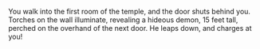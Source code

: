 You walk into the first room of the temple, and the door shuts behind you. Torches on the wall illuminate, revealing a hideous demon, 15 feet tall, perched on the overhand of the next door. He leaps down, and charges at you!
